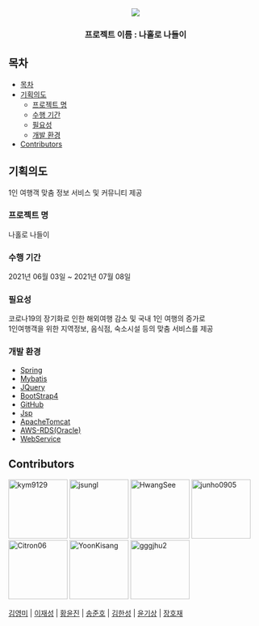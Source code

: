<center>
<a href="http://www.nanatravel.r-e.kr/"><img src="https://i.esdrop.com/d/zqwd3cjsbg8t/4zPFFd1Mh8.png"></a>
</center>

<h3 align="center">
프로젝트 이름 : 나홀로 나들이
</h3>


## 목차

- [목차](#목차)
- [기획의도](#기획의도)
  - [프로젝트 명](#프로젝트-명)
  - [수행 기간](#수행-기간)
  - [필요성](#필요성)
  - [개발 환경](#개발-환경)
- [Contributors](#contributors)

## 기획의도
1인 여행객 맞춤 정보 서비스 및 커뮤니티 제공
### 프로젝트 명
나홀로 나들이
### 수행 기간
2021년 06월 03일 ~ 2021년 07월 08일
### 필요성
코로나19의 장기화로 인한 해외여행 감소 및 국내 1인 여행의 증가로 <br>
1인여행객을 위한 지역정보, 음식점, 숙소시설 등의 맞춤 서비스를 제공<br>

### 개발 환경
* [Spring](https://spring.io)
* [Mybatis](https://mybatis.org/mybatis-3/ko/index.html)
* [JQuery](https://jquery.com)
* [BootStrap4](https://getbootstrap.com/)
* [GitHub](https://github.com)
* [Jsp](https://javaee.github.io/javaee-spec/javadocs/)
* [ApacheTomcat](http://tomcat.apache.org/)
* [AWS-RDS(Oracle)](https://aws.amazon.com/ko/)
* [WebService](http://www.nanatravel.r-e.kr/)

## Contributors

[<img alt="kym9129" src="https://avatars.githubusercontent.com/u/72649415?v=4" width="117">](https://github.com/kym9129)
[<img alt="jsungl" src="https://avatars.githubusercontent.com/u/79460509?v=4" width="117">](https://github.com/jsungl) 
[<img alt="HwangSee" src="https://avatars.githubusercontent.com/u/76581207?v=4" width="117">](https://github.com/Hwangsee) 
[<img alt="junho0905" src="https://avatars.githubusercontent.com/u/44140112?v=4" width="117">](https://github.com/junho0905) 
[<img alt="Citron06" src="https://avatars.githubusercontent.com/u/80625471?v=4" width="117">](https://github.com/Citron06) 
[<img alt="YoonKisang" src="https://avatars.githubusercontent.com/u/80908532?v=4" width="117">](https://github.com/YoonKisang) 
[<img alt="gggjhu2" src="https://avatars.githubusercontent.com/u/65209539?v=4" width="117">](https://github.com/gggjhu2) 

[김영미](https://github.com/kym9129) | [이재성](https://github.com/jsungl) | [황윤진](https://github.com/Hwangsee) | [송준호](https://github.com/junho0905) | [김한성](https://github.com/Citron06) | [윤기상](https://github.com/YoonKisang) | [장호재](https://github.com/gggjhu2)
